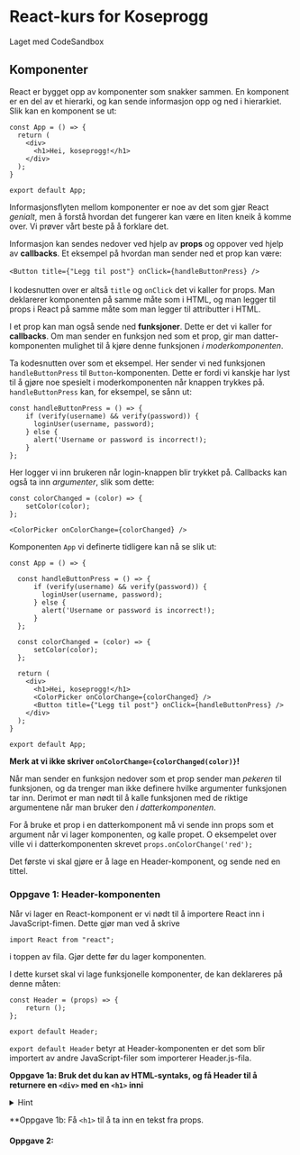 # React-kurs for Koseprogg
Laget med CodeSandbox

## Komponenter
React er bygget opp av komponenter som snakker sammen. En komponent er en del av et hierarki, og kan sende informasjon opp og ned i hierarkiet. Slik kan en komponent se ut:

```
const App = () => {
  return (
    <div>
      <h1>Hei, koseprogg!</h1>
    </div>
  );
}

export default App;
```

Informasjonsflyten mellom komponenter er noe av det som gjør React *genialt*, men å forstå hvordan det fungerer kan være en liten kneik å komme over. Vi prøver vårt beste på å forklare det. 

Informasjon kan sendes nedover ved hjelp av **props** og oppover ved hjelp av **callbacks**. 
Et eksempel på hvordan man sender ned et prop kan være:\
\
`<Button title={"Legg til post"} onClick={handleButtonPress} />` \
\
I kodesnutten over er altså `title` og `onClick` det vi kaller for props. Man deklarerer komponenten på samme måte som i HTML, og man legger til props i React på samme måte som man legger til attributter i HTML. 

I et prop kan man også sende ned **funksjoner**. Dette er det vi kaller for **callbacks**. Om man sender en funksjon ned som et prop, gir man datter-komponenten mulighet til å kjøre denne funksjonen *i moderkomponenten*. 

Ta kodesnutten over som et eksempel. Her sender vi ned funksjonen `handleButtonPress` til `Button`-komponenten. Dette er fordi vi kanskje har lyst til å gjøre noe spesielt i moderkomponenten når knappen trykkes på. `handleButtonPress` kan, for eksempel, se sånn ut:

```
const handleButtonPress = () => {
    if (verify(username) && verify(password)) {
      loginUser(username, password);
    } else {
      alert('Username or password is incorrect!);
    }
};
```

Her logger vi inn brukeren når login-knappen blir trykket på. Callbacks kan også ta inn *argumenter*, slik som dette:

```
const colorChanged = (color) => {
    setColor(color);
};

<ColorPicker onColorChange={colorChanged} />
```

Komponenten `App` vi definerte tidligere kan nå se slik ut:

```
const App = () => {

  const handleButtonPress = () => {
      if (verify(username) && verify(password)) {
        loginUser(username, password);
      } else {
        alert('Username or password is incorrect!);
      }
  };

  const colorChanged = (color) => {
      setColor(color);
  };

  return (
    <div>
      <h1>Hei, koseprogg!</h1>
      <ColorPicker onColorChange={colorChanged} />
      <Button title={"Legg til post"} onClick={handleButtonPress} />
    </div>
  );
}

export default App;
```

**Merk at vi ikke skriver `onColorChange={colorChanged(color)}`!** 

Når man sender en funksjon nedover som et prop sender man *pekeren* til funksjonen, og da trenger man ikke definere hvilke argumenter funksjonen tar inn. Derimot er man nødt til å kalle funksjonen med de riktige argumentene når man bruker den *i datterkomponenten*.

For å bruke et prop i en datterkomponent må vi sende inn props som et argument når vi lager komponenten, og kalle propet. O eksempelet over ville vi i datterkomponenten skrevet `props.onColorChange('red');`

Det første vi skal gjøre er å lage en Header-komponent, og sende ned en tittel. 

### Oppgave 1: Header-komponenten
Når vi lager en React-komponent er vi nødt til å importere React inn i JavaScript-fimen. Dette gjør man ved å skrive

```
import React from "react";
```

i toppen av fila. Gjør dette før du lager komponenten.

I dette kurset skal vi lage funksjonelle komponenter, de kan deklareres på denne måten:

```
const Header = (props) => {
    return ();
};

export default Header;
```

`export default Header` betyr at Header-komponenten er det som blir importert av andre JavaScript-filer som importerer Header.js-fila. 


**Oppgave 1a: Bruk det du kan av HTML-syntaks, og få Header til å returnere en `<div>` med en `<h1>` inni**
<details>
  <summary>Hint</summary>
  
  ```
  const Header = (props) => {
    return (
        <div>
            ...
        </div>
    );
  };
  ```
</details>

**Oppgave 1b: Få `<h1>` til å ta inn en tekst fra props.
    
#### Oppgave 2: 

